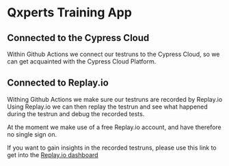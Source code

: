 # Qxperts Training App

## Connected to the Cypress Cloud

Within Github Actions we connect our testruns to the Cypress Cloud, so we can get acquainted with the Cypress Cloud Platform.

## Connected to Replay.io

Withing Github Actions we make sure our testruns are recorded by Replay.io
Using Replay.io we can then replay the testrun and see what happened during the testrun and debug the recorded tests.

At the moment we make use of a free Replay.io account, and have therefore no single sign on.

If you want to gain insights in the recorded testruns, please use this link to get into the [Replay.io dashboard](https://app.replay.io/team/invitation?code=bb4a63e1-95cb-40ec-bdba-a70c544f4fa4)
